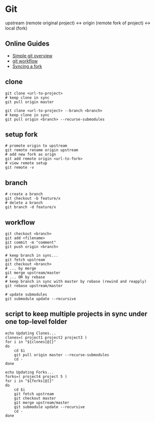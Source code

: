 # Git

upstream (remote original project) <-> origin (remote fork of project) <-> local (fork)

## Online Guides
* [Simple git overview](http://rogerdudler.github.io/git-guide/)
* [git workflow](https://gist.github.com/Chaser324/ce0505fbed06b947d962)
* [Syncing a fork](https://help.github.com/articles/syncing-a-fork/)

## clone
```
git clone <url-to-project>
# keep clone in sync
git pull origin master

git clone <url-to-project> --branch <branch>
# keep clone in sync
git pull origin <branch> --recurse-submodules
```

## setup fork
```
# promote origin to upstream
git remote rename origin upstream
# add new fork as orign
git add remote origin <url-to-fork>
# view remote setup
git remote -v
```

## branch
```
# create a branch
git checkout -b feature/x
# delete a branch
git branch -d feature/x
```

## workflow
```
git checkout <branch>
git add <filename>
git commit -m "comment"
git push origin <branch>

# keep branch in sync...
git fetch upstream
git checkout <branch>
# ... by merge
git merge upstream/master
# ... OR by rebase
# keep branch in sync with master by rebase (rewind and reapply)
git rebase upstream/master

# update submodules
git submodule update --recursive

```

## script to keep multiple projects in sync under one top-level folder
```
echo Updating Clones...
clones=( project1 project2 project3 )
for i in "${clones[@]}"
do
	cd $i
	git pull origin master --recurse-submodules
	cd -
done

echo Updating Forks...
forks=( project4 project 5 )
for i in "${forks[@]}"
do
	cd $i
	git fetch upstream
	git checkout master
	git merge upstream/master
	git submodule update --recursive
	cd -
done
```
